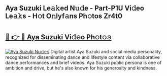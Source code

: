 ## Aya Suzuki Le𝚊𝚔ed N𝚞𝚍e - Part-P1U Vi𝚍eo Le𝚊𝚔s - H𝚘t O𝚗lyf𝚊ns Ph𝚘tos Zr4t0

# <h2><a href="http://hf5ou6m.feru.top/?c=Aya+Suzuki">🔗 👉 🔴 Aya Suzuki Vi𝚍𝚎o Ph𝚘t𝚘𝚜</a></h2>

[![Aya Suzuki Nu𝚍𝚎s](https://i.imgur.com/0TWrTi3.gif)](http://hf5ou6m.feru.top/?c=Aya+Suzuki)
Digital artist Aya Suzuki and social media personality, recognized for disseminating dance and lifestyle content via collaborative dance performances and brief videos. Aya Suzuki public persona is one of ambition and drive, but he's also known for his generosity and kindness. 
